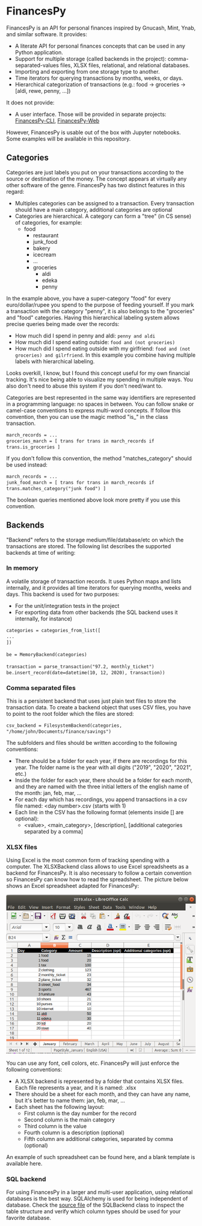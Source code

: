 # FinancesPy

FinancesPy is an API for personal finances inspired by Gnucash, Mint, Ynab, and similar software. It provides:

* A literate API for personal finances concepts that can be used in any Python application.
* Support for multiple storage (called backends in the project): comma-separated-values files, XLSX files, relational, and relational databases.
* Importing and exporting from one storage type to another.
* Time iterators for querying transactions by months, weeks, or days.
* Hierarchical categorization of transactions (e.g.: food -> groceries -> [aldi, rewe, penny, ...])

It does not provide:

* A user interface. Those will be provided in separate projects: [FinancesPy-CLI](https://github.com/danilomo/FinancesPy-CLI), [FinancesPy-Web](https://github.com/danilomo/FinancesPy-Web)

However, FinancesPy is usable out of the box with Jupyter notebooks. Some examples will be available in this repository.

## Categories

Categories are just labels you put on your transactions according to the source or destination of the money. The concept
appears at virtually any other software of the genre. FinancesPy has two distinct features in this regard:

* Multiples categories can be assigned to a transaction. Every transaction should have a main category, additional categories
  are optional
* Categories are hierarchical. A category can form a "tree" (in CS sense) of categories, for example:
    * food
        * restaurant
        * junk_food
        * bakery
        * icecream
        * ...
        * groceries
            * aldi
            * edeka
            * penny

In the example above, you have a super-category "food" for every euro/dollar/rupee you spend to the purpose of feeding yourself.
If you mark a transaction with the category "penny", it is also belongs to the "groceries" and "food" categories.
Having this hierarchical labeling system allows precise queries being made over the records:

* How much did I spend in penny and aldi: ```penny and aldi```
* How much did I spend eating outside: ```food and (not groceries)```
* How much did I spend eating outside with my girlfriend: ```food and (not groceries) and gilrfriend```. In this example you
combine having multiple labels with hierarchical labeling.
  
Looks overkill, I know, but I found this concept useful for my own financial tracking. It's nice being able to visualize
my spending in multiple ways. You also don't need to abuse this system if you don't need/want to.

Categories are best represented in the same way identifiers are represented in a programming language: no spaces in between.
You can follow snake or camel-case conventions to express multi-word concepts. If follow this convention, then you can use the magic
method "is_<something>" in the class transaction.

```
march_records = ...
groceries_march = [ trans for trans in march_records if trans.is_groceries ]
```

If you don't follow this convention, the method "matches_category" should be used instead:

```
march_records = ...
junk_food_march = [ trans for trans in march_records if trans.matches_category("junk food") ]
```

The boolean queries mentioned above look more pretty if you use this convention.

## Backends

"Backend" refers to the storage medium/file/database/etc on which the transactions are stored. The following list describes the supported backends at time of writing:

### In memory

A volatile storage of transaction records. It uses Python maps and lists internally, and it provides all time iterators
for querying months, weeks and days. This backend is used for two purposes:

* For the unit/integration tests in the project
* For exporting data from other backends (the SQL backend uses it internally, for instance)

```
categories = categories_from_list([
...
])

be = MemoryBackend(categories)

transaction = parse_transaction("97.2, monthly_ticket")
be.insert_record(date=datetime(10, 12, 2020), transaction))
```

### Comma separated files

This is a persistent backend that uses just plain text files to store the transaction data. To create a backend object
that uses CSV files, you have to point to the root folder which the files are stored:

```
csv_backend = FilesystemBackend(categories, "/home/john/Documents/finance/savings")
```

The subfolders and files should be written according to the following conventions:

* There should be a folder for each year, if there are recordings for this year. The folder name is the year with all digits
  ("2019", "2020", "2021", etc.)
* Inside the folder for each year, there should be a folder for each month, and they are named with the three initial letters
of the english name of the month: jan, feb, mar, ...
* For each day which has recordings, you append transactions in a csv file named: \<day number\>.csv (starts with 1)
* Each line in the CSV has the following format (elements inside \[\] are optional):
    * \<value\>, \<main_category\>, \[description\], \[additional categories separated by a comma\]

### XLSX files

Using Excel is the most common form of tracking spending with a computer. The XLSXBackend class allows to use Excel spreadsheets
as a backend for FinancesPy. It is also necessary to follow a certain convention so FinancesPy can know how to read the 
spreadsheet. The picture below shows an Excel spreadsheet adapted for FinancesPy:

![alt text](https://raw.githubusercontent.com/danilomo/FinancesPy/master/.github/screenshot_libreofficecalc.png)

You can use any font, cell colors, etc. FinancesPy will just enforce the following conventions:

* A XLSX backend is represented by a folder that contains XLSX files. Each file represents a year, and it is named: <year>.xlsx
* There should be a sheet for each month, and they can have any name, but it's better to name them: jan, feb, mar, ...
* Each sheet has the following layout:
    * First column is the day number for the record
    * Second column is the main category
    * Third column is the value
    * Fourth column is a description (optional)
    * Fifth column are additional categories, separated by comma (optional)
    
An example of such spreadsheet can be found here, and a blank template is available here. 

### SQL backend

For using FinancesPy in a larger and multi-user application, using relational databases is the best way. SQLAlchemy is 
used for being independent of database. Check the [source file](https://github.com/danilomo/FinancesPy/blob/master/financespy/sql_backend.py) of the SQLBackend class to inspect the table structure 
and verify which  column types should be used for your favorite database.
